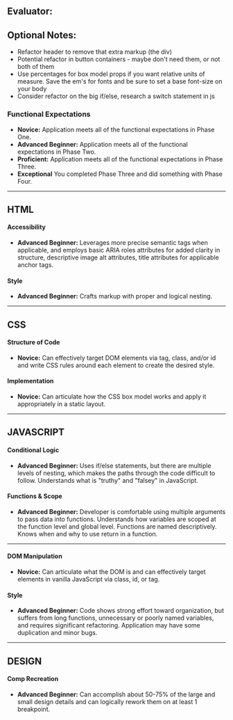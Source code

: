 ## Evaluator: 
## Optional Notes: 

*  Refactor header to remove that extra markup (the div)
*  Potential refactor in button containers - maybe don't need them, or not both of them
*  Use percentages for box model props if you want relative units of measure. Save the em's for fonts and be sure to set a base font-size on your body
*  Consider refactor on the big if/else, research a switch statement in js

### Functional Expectations

* __Novice:__ Application meets all of the functional expectations in Phase One.
* __Advanced Beginner:__  Application meets all of the functional expectations in Phase Two.
* __Proficient:__ Application meets all of the functional expectations in Phase Three.
* __Exceptional__ You completed Phase Three and did something with Phase Four.

------------------------------------------------------------------

## HTML

#### Accessibility

* __Advanced Beginner:__ Leverages more precise semantic tags when applicable, and employs basic ARIA roles attributes for added clarity in structure, descriptive image alt attributes, title attributes for applicable anchor tags. 

#### Style

* __Advanced Beginner:__ Crafts markup with proper and logical nesting. 

------------------------------------------------------------------

## CSS

#### Structure of Code

* __Novice:__ Can effectively target DOM elements via tag, class, and/or id and write CSS rules around each element to create the desired style. 

#### Implementation

* __Novice:__ Can articulate how the CSS box model works and apply it appropriately in a static layout.

------------------------------------------------------------------

## JAVASCRIPT

#### Conditional Logic

* __Advanced Beginner:__ Uses if/else statements, but there are multiple levels of nesting, which makes the paths through the code difficult to follow. Understands what is "truthy" and "falsey" in JavaScript.

#### Functions & Scope

* __Advanced Beginner:__ Developer is comfortable using multiple arguments to pass data into functions. Understands how variables are scoped at the function level and global level. Functions are named descriptively. Knows when and why to use return in a function.

------------------------------------------------------------------

#### DOM Manipulation

* __Novice:__ Can articulate what the DOM is and can effectively target elements in vanilla JavaScript via class, id, or tag.

#### Style

* __Advanced Beginner:__ Code shows strong effort toward organization, but suffers from long functions, unnecessary or poorly named variables, and requires significant refactoring. Application may have some duplication and minor bugs. 

------------------------------------------------------------------

## DESIGN

#### Comp Recreation

* __Advanced Beginner:__ Can accomplish about 50-75% of the large and small design details and can logically rework them on at least 1 breakpoint. 
